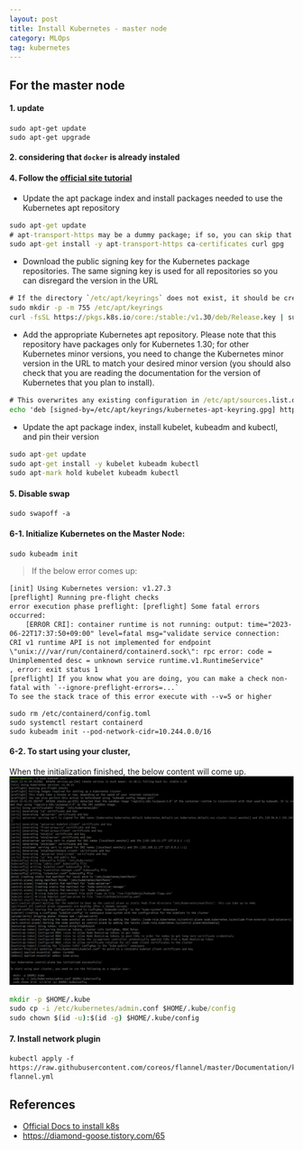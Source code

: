 ```yaml
---
layout: post
title: Install Kubernetes - master node
category: MLOps
tag: kubernetes
---
```


## For the master node

#### 1. update
```
sudo apt-get update
sudo apt-get upgrade
```

#### 2. considering that `docker` is already instaled


#### 4. Follow the [official site tutorial](https://kubernetes.io/docs/setup/production-environment/tools/kubeadm/install-kubeadm/)

- Update the apt package index and install packages needed to use the Kubernetes apt repository

```cmd
sudo apt-get update
# apt-transport-https may be a dummy package; if so, you can skip that package
sudo apt-get install -y apt-transport-https ca-certificates curl gpg
```

- Download the public signing key for the Kubernetes package repositories. The same signing key is used for all repositories so you can disregard the version in the URL

```cmd
# If the directory `/etc/apt/keyrings` does not exist, it should be created before the curl command, read the note below.
sudo mkdir -p -m 755 /etc/apt/keyrings
curl -fsSL https://pkgs.k8s.io/core:/stable:/v1.30/deb/Release.key | sudo gpg --dearmor -o /etc/apt/keyrings/kubernetes-apt-keyring.gpg
```

- Add the appropriate Kubernetes apt repository. Please note that this repository have packages only for Kubernetes 1.30; for other Kubernetes minor versions, you need to change the Kubernetes minor version in the URL to match your desired minor version (you should also check that you are reading the documentation for the version of Kubernetes that you plan to install).

```cmd
# This overwrites any existing configuration in /etc/apt/sources.list.d/kubernetes.list
echo 'deb [signed-by=/etc/apt/keyrings/kubernetes-apt-keyring.gpg] https://pkgs.k8s.io/core:/stable:/v1.30/deb/ /' | sudo tee /etc/apt/sources.list.d/kubernetes.list
```

- Update the apt package index, install kubelet, kubeadm and kubectl, and pin their version

```cmd
sudo apt-get update
sudo apt-get install -y kubelet kubeadm kubectl
sudo apt-mark hold kubelet kubeadm kubectl
```

#### 5. Disable swap
```
sudo swapoff -a
```

#### 6-1. Initialize Kubernetes on the Master Node:
```
sudo kubeadm init
```

> If the below error comes up:
```
[init] Using Kubernetes version: v1.27.3
[preflight] Running pre-flight checks
error execution phase preflight: [preflight] Some fatal errors occurred:
    [ERROR CRI]: container runtime is not running: output: time="2023-06-22T17:37:50+09:00" level=fatal msg="validate service connection: CRI v1 runtime API is not implemented for endpoint \"unix:///var/run/containerd/containerd.sock\": rpc error: code = Unimplemented desc = unknown service runtime.v1.RuntimeService"
, error: exit status 1
[preflight] If you know what you are doing, you can make a check non-fatal with `--ignore-preflight-errors=...`
To see the stack trace of this error execute with --v=5 or higher
```

```
sudo rm /etc/containerd/config.toml
sudo systemctl restart containerd
sudo kubeadm init --pod-network-cidr=10.244.0.0/16
```


#### 6-2. To start using your cluster, 

When the initialization finished, the below content will come up.
<img src='/assets/mlops/kube-init.png'>

```cmd
mkdir -p $HOME/.kube
sudo cp -i /etc/kubernetes/admin.conf $HOME/.kube/config
sudo chown $(id -u):$(id -g) $HOME/.kube/config
```

#### 7. Install network plugin
```
kubectl apply -f https://raw.githubusercontent.com/coreos/flannel/master/Documentation/kube-flannel.yml
```


## References
- [Official Docs to install k8s](https://kubernetes.io/docs/setup/production-environment/tools/kubeadm/install-kubeadm/)
- https://diamond-goose.tistory.com/65